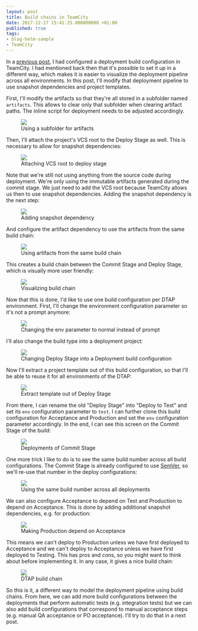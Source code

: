 ```yaml
---
layout: post
title: Build chains in TeamCity
date: 2017-12-27 15:41:25.000000000 +01:00
published: true
tags:
- blog-helm-sample
- TeamCity
---
```


In a <a href="{% post_url 2017/2017-12-09-cd-with-helm-part-8-dtap %}">previous post</a>, I had configured a deployment build configuration in TeamCity. I had mentioned back then that it's possible to set it up in a different way, which makes it is easier to visualize the deployment pipeline across all environments. In this post, I'll modify that deployment pipeline to use snapshot dependencies and project templates.

<!--more-->

First, I'll modify the artifacts so that they're all stored in a subfolder named <code>artifacts</code>. This allows to clear only that subfolder when clearing artifact paths. The inline script for deployment needs to be adjusted accordingly.

<figure><img src="{% link /assets/2017/12/27/13_27_40-deploy-stage-configuration-e28094-teamcity.png %}" /><figcaption>Using a subfolder for artifacts</figcaption></figure>

Then, I'll attach the project's VCS root to the Deploy Stage as well. This is necessary to allow for snapshot dependencies:

<figure><img src="{% link /assets/2017/12/27/13_34_21-deploy-stage-configuration-e28094-teamcity.png %}" /><figcaption>Attaching VCS root to deploy stage</figcaption></figure>

Note that we're still not using anything from the source code during deployment. We're only using the immutable artifacts generated during the commit stage. We just need to add the VCS root because TeamCity allows us then to use snapshot dependencies. Adding the snapshot dependency is the next step:

<figure><img src="{% link /assets/2017/12/27/14_13_09-deploy-stage-configuration-e28094-teamcity.png %}" /><figcaption>Adding snapshot dependency</figcaption></figure>

And configure the artifact dependency to use the artifacts from the same build chain:

<figure><img src="{% link /assets/2017/12/27/14_13_54-deploy-stage-configuration-e28094-teamcity.png %}" /><figcaption>Using artifacts from the same build chain</figcaption></figure>

This creates a build chain between the Commit Stage and Deploy Stage, which is visually more user friendly:

<figure><img src="{% link /assets/2017/12/27/14_26_44-view-build-chain-e28094-teamcity.png %}" /><figcaption>Visualizing build chain</figcaption></figure>

Now that this is done, I'd like to use one build configuration per DTAP environment. First, I'll change the environment configuration parameter so it's not a prompt anymore:

<figure><img src="{% link /assets/2017/12/27/14_35_38-deploy-stage-configuration-e28094-teamcity.png %}" /><figcaption>Changing the env parameter to normal instead of prompt</figcaption></figure>

I'll also change the build type into a deployment project:

<figure><img src="{% link /assets/2017/12/27/14_33_57-deploy-stage-configuration-e28094-teamcity.png %}" /><figcaption>Changing Deploy Stage into a Deployment build configuration</figcaption></figure>

Now I'll extract a project template out of this build configuration, so that I'll be able to reuse it for all environments of the DTAP:

<figure><img src="{% link /assets/2017/12/27/14_43_44-deploy-stage-configuration-e28094-teamcity.png %}" /><figcaption>Extract template out of Deploy Stage</figcaption></figure>

From there, I can rename the old "Deploy Stage" into "Deploy to Test" and set its <code>env</code> configuration parameter to <code>test</code>. I can further clone this build configuration for Acceptance and Production and set the <code>env</code> configuration parameter accordingly. In the end, I can see this screen on the Commit Stage of the build:

<figure><img src="{% link /assets/2017/12/27/15_04_06-blog-helm-__-commit-stage-_-1-3-16-27-dec-17-14_01-_-overview-e28094-teamcity.png %}" /><figcaption>Deployments of Commit Stage</figcaption></figure>

One more trick I like to do is to see the same build number across all build configurations. The Commit Stage is already configured to use <a href="{% post_url 2017/2017-12-19-semantic-versioning-with-gitversion %}">SemVer</a>, so we'll re-use that number in the deploy configurations:

<figure><img src="{% link /assets/2017/12/27/15_07_09-deploy-template-template-e28094-teamcity.png %}" /><figcaption>Using the same build number across all deployments</figcaption></figure>

We can also configure Acceptance to depend on Test and Production to depend on Acceptance. This is done by adding additional snapshot dependencies, e.g. for production:

<figure><img src="{% link /assets/2017/12/27/15_21_55-deploy-to-production-configuration-e28094-teamcity.png %}" /><figcaption>Making Production depend on Acceptance</figcaption></figure>

This means we can't deploy to Production unless we have first deployed to Acceptance and we can't deploy to Acceptance unless we have first deployed to Testing. This has pros and cons, so you might want to think about before implementing it. In any case, it gives a nice build chain:

<figure><img src="{% link /assets/2017/12/27/15_22_35-blog-helm-__-commit-stage-_-build-chains-e28094-teamcity.png %}" /><figcaption>DTAP build chain</figcaption></figure>

So this is it, a different way to model the deployment pipeline using build chains. From here, we can add more build configurations between the deployments that perform automatic tests (e.g. integration tests) but we can also add build configurations that correspond to manual acceptance steps (e.g. manual QA acceptance or PO acceptance). I'll try to do that in a next post.
